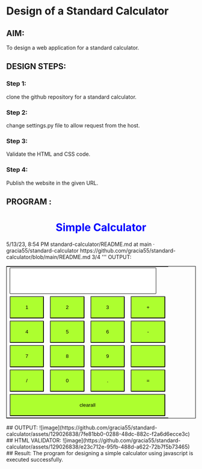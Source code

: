 # Design of a Standard Calculator

## AIM:

To design a web application for a standard calculator.

## DESIGN STEPS:

### Step 1:
clone the github repository for a standard calculator.

### Step 2:
change settings.py file to allow request from the host.

### Step 3:
Validate the HTML and CSS code.

### Step 4:
Publish the website in the given URL.

## PROGRAM :
<title>SEC Demo on Calculator</title> <style type="text/css"> table{ border: 1px solid
black; margin-left: auto; margin-right: auto; } input[type="text"]{ border: 1px solid black;
padding: 20px 30px; font-size: 24px; font-weight: bold; border-radius: 2px; }
input[type="button"]{
width: 100%;
padding: 20px 40px;
background-color:greenyellow;
border-radius: 2px;
}
</style>
</head>
<body>
<form name="form1" onload="result.value=''">
<h1 style="text-align: center;color:blue;">Simple Calculator</h1>
<table id="calc">
<tr>
<td colspan="4">
<input type="text" id="result">
</td>
</tr>
<tr>
<td><input type="button" value="1"
onclick="result.value+='1'"/></td>
<td><input type="button" value="2"
onclick="result.value+='2'"/></td>
<td><input type="button" value="3"
onclick="result.value+='3'"/></td>
<td><input type="button" value="+"
onclick="result.value+='+'"/></td>
</tr>
<tr>
<td><input type="button" value="4"
onclick="result.value+='4'"/></td>
<td><input type="button" value="5"
onclick="result.value+='5'"/></td>
<td><input type="button" value="6"
onclick="result.value+='6'"/></td>
<td><input type="button" value="-" onclick="result.value+='-
'"/></td>
</tr>
<tr>
<td><input type="button" value="7"
onclick="result.value+='7'"/></td>
<td><input type="button" value="8"
onclick="result.value+='8'"/></td>
<td><input type="button" value="9"
onclick="result.value+='9'"/></td>
<td><input type="button" value="" onclick="result.value+=''"/>
</td>
</tr>
<tr>
<td><input type="button" value="/"
onclick="result.value+='/'"/></td>
5/13/23, 8:54 PM standard-calculator/README.md at main · gracia55/standard-calculator
https://github.com/gracia55/standard-calculator/blob/main/README.md 3/4
'''
OUTPUT:
<td><input type="button" value="0"
onclick="result.value+='0'"/></td>
<td><input type="button" value="."
onclick="result.value+='.'"/></td>
<td><input type="button" value="="
onclick="result.value=eval(result.value)"/></td>
</tr>
<tr>
<td colspan="4">
<input type="button" value="clearall" id="clear"
onclick="result.value=''">
</td>
</tr>
</table>
</form>
</body>
## OUTPUT:
![image](https://github.com/gracia55/standard-calculator/assets/129026838/7fe81bb0-0288-48dc-882c-f2a6d6ecce3c)
## HTML VALIDATOR:
![image](https://github.com/gracia55/standard-calculator/assets/129026838/e23c712e-95fb-488d-a622-72b7f5b73465)
## Result:
The program for designing a simple calculator using javascript is executed successfully.
